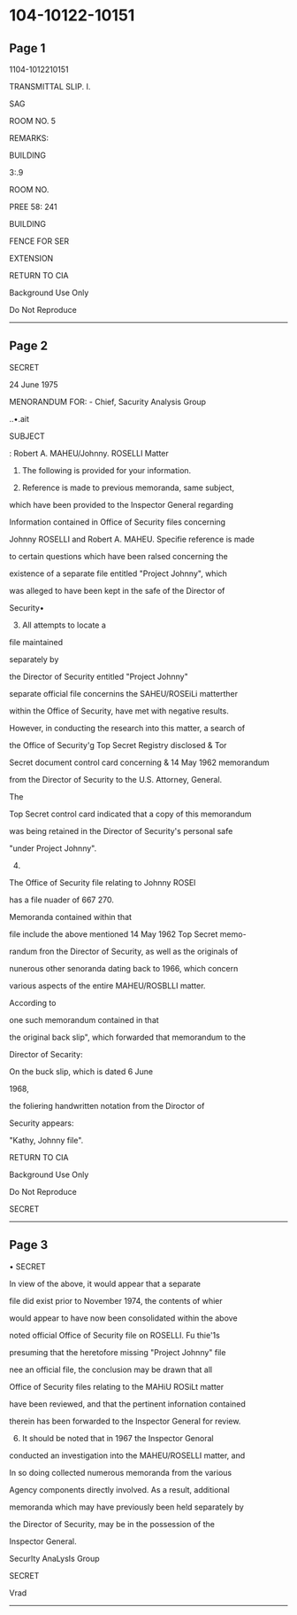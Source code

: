 # 104-10122-10151

## Page 1

1104-1012210151

TRANSMITTAL SLIP. I.

SAG

ROOM NO. 5

REMARKS:

BUILDING

3:.9

ROOM NO.

PREE 58: 241

BUILDING

FENCE FOR SER

EXTENSION

RETURN TO CIA

Background Use Only

Do Not Reproduce

---

## Page 2

SECRET

24 June 1975

MENORANDUM FOR: - Chief, Sacurity Analysis Group

..•.ait

SUBJECT

: Robert A. MAHEU/Johnny. ROSELLI Matter

1. The following is provided for your information.

2. Reference is made to previous memoranda, same subject,

which have been provided to the Inspector General regarding

Information contained in Office of Security files concerning

Johnny ROSELLI and Robert A. MAHEU. Specifie reference is made

to certain questions which have been ralsed concerning the

existence of a separate file entitled "Project Johnny", which

was alleged to have been kept in the safe of the Director of

Security•

3. All attempts to locate a

file maintained

separately by

the Director of Security entitled "Project Johnny"

separate official file concernins the SAHEU/ROSEiLi matterther

within the Office of Security, have met with negative results.

However, in conducting the research into this matter, a search of

the Office of Security'g Top Secret Registry disclosed & Tor

Secret document control card concerning & 14 May 1962 memorandum

from the Director of Security to the U.S. Attorney, General.

The

Top Secret control card indicated that a copy of this memorandum

was being retained in the Director of Security's personal safe

"under Project Johnny".

4.

The Office of Security file relating to Johnny ROSEl

has a file nuader of 667 270.

Memoranda contained within that

file include the above mentioned 14 May 1962 Top Secret memo-

randum fron the Director of Security, as well as the originals of

nunerous other senoranda dating back to 1966, which concern

various aspects of the entire MAHEU/ROSBLLI matter.

According to

one such memorandum contained in that

the original back slip", which forwarded that memorandum to the

Director of Secarity:

On the buck slip, which is dated 6 June

1968,

the foliering handwritten notation from the Diroctor of

Security appears:

"Kathy, Johnny file".

RETURN TO CIA

Background Use Only

Do Not Reproduce

SECRET

---

## Page 3

• SECRET

In view of the above, it would appear that a separate

file did exist prior to November 1974, the contents of whier

would appear to have now been consolidated within the above

noted official Office of Security file on ROSELLI. Fu thie'1s

presuming that the heretofore missing "Project Johnny" file

nee an official file, the conclusion may be drawn that all

Office of Security files relating to the MAHiU ROSiLt matter

have been reviewed, and that the pertinent infornation contained

therein has been forwarded to the Inspector General for review.

6. It should be noted that in 1967 the Inspector Genoral

conducted an investigation into the MAHEU/ROSELLI matter, and

In so doing collected numerous memoranda from the various

Agency components directly involved. As a result, additional

memoranda which may have previously been held separately by

the Director of Security, may be in the possession of the

Inspector General.

SecurIty AnaLysIs Group

SECRET

Vrad

---

